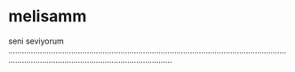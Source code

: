 # melisamm
seni seviyorum .....................................................................................................................................................................................................
